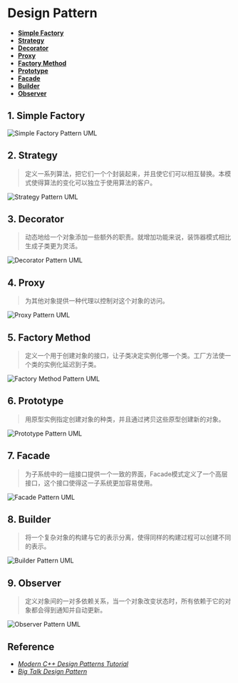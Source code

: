 # Design Pattern

- [**Simple Factory**](SimpleFactory)
- [**Strategy**](Strategy)
- [**Decorator**](Decorator)
- [**Proxy**](Proxy)
- [**Factory Method**](FactoryMethod)
- [**Prototype**](Prototype)
- [**Facade**](Facade)
- [**Builder**](Builder)
- [**Observer**](Observer)
  
## 1. Simple Factory

![Simple Factory Pattern UML](.fig/SimpleFactory.png)

## 2. Strategy

> 定义一系列算法，把它们一个个封装起来，并且使它们可以相互替换。本模式使得算法的变化可以独立于使用算法的客户。

![Strategy Pattern UML](.fig/Strategy.png)

## 3. Decorator

> 动态地给一个对象添加一些额外的职责。就增加功能来说，装饰器模式相比生成子类更为灵活。

![Decorator Pattern UML](.fig/Decorator.png)

## 4. Proxy

> 为其他对象提供一种代理以控制对这个对象的访问。

![Proxy Pattern UML](.fig/Proxy.png)

## 5. Factory Method

> 定义一个用于创建对象的接口，让子类决定实例化哪一个类。工厂方法使一个类的实例化延迟到子类。

![Factory Method Pattern UML](.fig/FactoryMethod.png)

## 6. Prototype

> 用原型实例指定创建对象的种类，并且通过拷贝这些原型创建新的对象。

![Prototype Pattern UML](.fig/Prototype.png)

## 7. Facade

> 为子系统中的一组接口提供一个一致的界面，Facade模式定义了一个高层接口，这个接口使得这一子系统更加容易使用。

![Facade Pattern UML](.fig/Facade.png)

## 8. Builder

> 将一个复杂对象的构建与它的表示分离，使得同样的构建过程可以创建不同的表示。

![Builder Pattern UML](.fig/Builder.png)

## 9. Observer

> 定义对象间的一对多依赖关系，当一个对象改变状态时，所有依赖于它的对象都会得到通知并自动更新。

![Observer Pattern UML](.fig/Observer.png)

## Reference

- [*Modern C++ Design Patterns Tutorial*](https://www.geeksforgeeks.org/modern-c-design-patterns-tutorial/)
- [*Big Talk Design Pattern*](https://gitee.com/ChesterLeeRepo/book-shelf/blob/master/CommonSoftwareDesign/%E5%A4%A7%E8%AF%9D%E6%95%B0%E6%8D%AE%E7%BB%93%E6%9E%84%20(%E7%A8%8B%E6%9D%B0%E8%91%97)%20(Z-Library).pdf)

